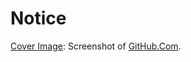 # Notice

[Cover Image](providing-templates-for-repetitive-general--purpose-projects-2024-09-20.png):
Screenshot of [GitHub.Com](https://github.com).
